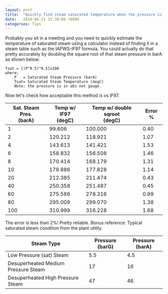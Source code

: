 ```yaml
---
layout: post
title:  "Quickly find steam saturated temperature when the pressure is known by using double square root method"
date:   2018-06-21 15:30:00 +0800
categories: Tips
---
```

Probably you sit in a meeting and you need to quickly estimate the temperature of saturated steam using a calculator instead of finding it in a steam table such as the IAPWS-IF97 formula. You could actually do that pretty accurately by doubling the square root of that steam pressure in barA as shown below: 

```phyton
Tsat = [(P^0.5)^0.5]x100
where;
    P   = Saturated Steam Pressure (barA)
    Tsat= Saturated Steam Temperature (degC)
    Note: the pressure is in abs not gauge.
```  
Now let's check how acceptable this method is vs IF97. 

|Sat. Steam Pres.<br>(barA)|Temp w/ IF97<br>(degC)|Temp w/ double sqroot<br>(degC)|Error %|
|---|---|---|---|
|1|99.606|100.000|0.40|
|2|120.212|118.921|1.07|
|4|143.613|141.421|1.53|
|6|158.832|156.508|1.46|
|8|170.414|168.179|1.31|
|10|179.886|177.828|1.14|
|20|212.385|211.474|0.43|
|40|250.358|251.487|0.45|
|60|275.586|278.316|0.99|
|80|295.009|299.070|1.38|
|100|310.999|316.228|1.68|  

The error is less than 2%! Pretty reliable.
Bonus reference: Typical saturated steam condition from the plant utility.  

|Steam Type|Pressure (barG)|Pressure (barA)|
|---------|---|---|
|Low Pressure (sat) Steam|5.5|4.5|
|Desuperheated Medium Pressure Steam|17|16|
|Desuperheated High Pressure Steam|47|46|
